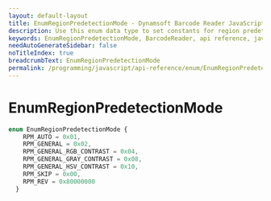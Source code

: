 ```yaml
---
layout: default-layout
title: EnumRegionPredetectionMode - Dynamsoft Barcode Reader JavaScript Edition API
description: Use this enum data type to set constants for region predetection mode of barcodes when using Dynamsoft Barcode Reader JavaScript Edition in your project..
keywords: EnumRegionPredetectionMode, BarcodeReader, api reference, javascript, js
needAutoGenerateSidebar: false
noTitleIndex: true
breadcrumbText: EnumRegionPredetectionMode
permalink: /programming/javascript/api-reference/enum/EnumRegionPredetectionMode.html
---
```



# EnumRegionPredetectionMode

```typescript
enum EnumRegionPredetectionMode {
    RPM_AUTO = 0x01, 
    RPM_GENERAL = 0x02, 
    RPM_GENERAL_RGB_CONTRAST = 0x04, 
    RPM_GENERAL_GRAY_CONTRAST = 0x08,
    RPM_GENERAL_HSV_CONTRAST = 0x10, 
    RPM_SKIP = 0x00,
    RPM_REV = 0x80000000
  }
```
